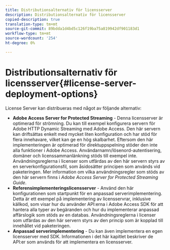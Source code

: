 ```yaml
---
title: Distributionsalternativ för licensserver
description: Distributionsalternativ för licensserver
copied-description: true
translation-type: tm+mt
source-git-commit: 89bdda1d4bd5c126f19ba75a819942df901183d1
workflow-type: tm+mt
source-wordcount: '254'
ht-degree: 0%

---
```



# Distributionsalternativ för licensserver{#license-server-deployment-options}

License Server kan distribueras med något av följande alternativ:

* **Adobe Access Server for Protected Streaming**  - Denna licensserver är optimerad för strömning. Du kan till exempel konfigurera servern för Adobe HTTP Dynamic Streaming med Adobe Access. Den här servern kan driftsättas enkelt med mycket liten konfiguration och har stöd för flera innehavare, vilket kan ge en hög skalbarhet. Eftersom den här implementeringen är optimerad för direktuppspelning stöder den inte alla funktioner i Adobe Access. Användarnamn/lösenord-autentisering, domäner och licenssammanlänkning stöds till exempel inte. Användningsreglerna i licenser som utfärdas av den här servern styrs av en serverkonfigurationsfil, som åsidosätter principen som används vid paketeringen. Mer information om vilka användningsregler som stöds av den här servern finns i *Adobe Access Server for Protected Streaming Guide*.
* **Referensimplementeringslicensserver**  - Använd den här konfigurationen som startpunkt för en anpassad serverimplementering. Detta är ett exempel på implementering av licensservrar, inklusive källkod, som visar hur du använder API:erna i Adobe Access SDK för att hantera alla typer av begäranden och hur du implementerar anpassad affärslogik som stöds av en databas. Användningsreglerna i licenser som utfärdas av den här servern styrs av den princip som är kopplad till innehållet vid paketeringen.
* **Anpassad serverimplementering**  - Du kan även implementera en egen licensserver med SDK. Informationen i det här kapitlet beskriver de API:er som används för att implementera en licensserver.

